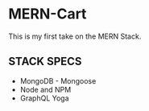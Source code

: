 # MERN-Cart

This is my first take on the MERN Stack.

## STACK SPECS

- MongoDB - Mongoose
- Node and NPM
- GraphQL Yoga
